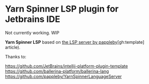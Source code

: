 # Yarn Spinner LSP plugin for Jetbrains IDE 

Not currently working. WIP 

<!-- Plugin description -->
**Yarn Spinner LSP** based on [the LSP server by pappleby](https://github.com/pappleby/YarnSpinnerLanguageServer)[gh:template] article).

<!-- Plugin description end -->

Thanks to: 

https://github.com/JetBrains/intellij-platform-plugin-template
https://github.com/ballerina-platform/ballerina-lang
https://github.com/pappleby/YarnSpinnerLanguageServer
